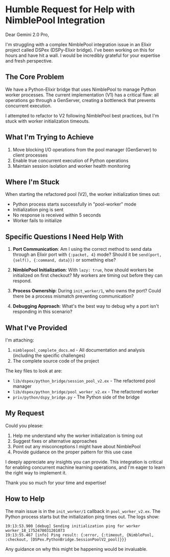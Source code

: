 # Humble Request for Help with NimblePool Integration

Dear Gemini 2.0 Pro,

I'm struggling with a complex NimblePool integration issue in an Elixir project called DSPex (DSPy-Elixir bridge). I've been working on this for hours and have hit a wall. I would be incredibly grateful for your expertise and fresh perspective.

## The Core Problem

We have a Python-Elixir bridge that uses NimblePool to manage Python worker processes. The current implementation (V1) has a critical flaw: all operations go through a GenServer, creating a bottleneck that prevents concurrent execution. 

I attempted to refactor to V2 following NimblePool best practices, but I'm stuck with worker initialization timeouts.

## What I'm Trying to Achieve

1. Move blocking I/O operations from the pool manager (GenServer) to client processes
2. Enable true concurrent execution of Python operations
3. Maintain session isolation and worker health monitoring

## Where I'm Stuck

When starting the refactored pool (V2), the worker initialization times out:
- Python process starts successfully in "pool-worker" mode
- Initialization ping is sent
- No response is received within 5 seconds
- Worker fails to initialize

## Specific Questions I Need Help With

1. **Port Communication**: Am I using the correct method to send data through an Elixir port with `{:packet, 4}` mode? Should it be `send(port, {self(), {:command, data}})` or something else?

2. **NimblePool Initialization**: With `lazy: true`, how should workers be initialized on first checkout? My workers are timing out before they can respond.

3. **Process Ownership**: During `init_worker/1`, who owns the port? Could there be a process mismatch preventing communication?

4. **Debugging Approach**: What's the best way to debug why a port isn't responding in this scenario?

## What I've Provided

I'm attaching:
1. `nimblepool_complete_docs.md` - All documentation and analysis (including the specific challenges)
2. The complete source code of the project

The key files to look at are:
- `lib/dspex/python_bridge/session_pool_v2.ex` - The refactored pool manager
- `lib/dspex/python_bridge/pool_worker_v2.ex` - The refactored worker
- `priv/python/dspy_bridge.py` - The Python side of the bridge

## My Request

Could you please:
1. Help me understand why the worker initialization is timing out
2. Suggest fixes or alternative approaches
3. Point out any misconceptions I might have about NimblePool
4. Provide guidance on the proper pattern for this use case

I deeply appreciate any insights you can provide. This integration is critical for enabling concurrent machine learning operations, and I'm eager to learn the right way to implement it.

Thank you so much for your time and expertise!

## How to Help

The main issue is in the `init_worker/1` callback in `pool_worker_v2.ex`. The Python process starts but the initialization ping times out. The logs show:

```
19:13:53.900 [debug] Sending initialization ping for worker worker_18_1752470031201073
19:13:55.467 [info] Ping result: {:error, {:timeout, {NimblePool, :checkout, [DSPex.PythonBridge.SessionPoolV2_pool]}}}
```

Any guidance on why this might be happening would be invaluable.